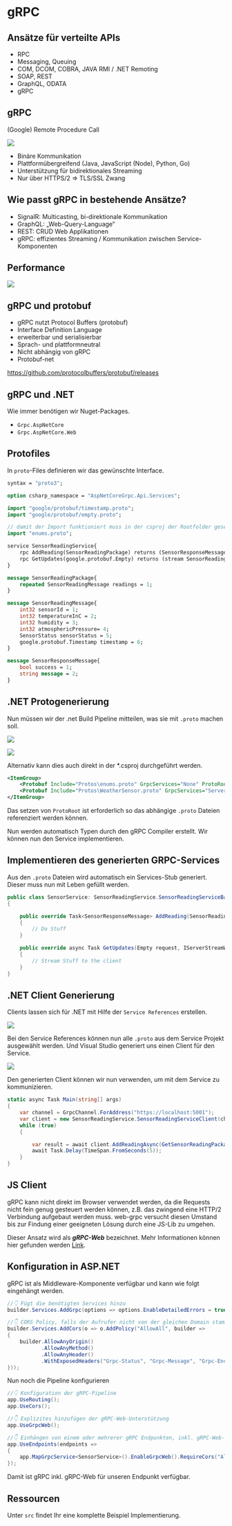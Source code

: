 # gRPC

## Ansätze für verteilte APIs

- RPC
- Messaging, Queuing
- COM, DCOM, COBRA, JAVA RMI / .NET Remoting
- SOAP, REST
- GraphQL, ODATA
- gRPC

## gRPC

(Google) Remote Procedure Call

![](assets/grpclogo.png)

- Binäre Kommunikation
- Plattformübergreifend (Java, JavaScript (Node), Python, Go)
- Unterstützung für bidirektionales Streaming
- Nur über HTTPS/2 => TLS/SSL Zwang

## Wie passt gRPC in bestehende Ansätze?

- SignalR: Multicasting, bi-direktionale Kommunikation
- GraphQL: „Web-Query-Language“
- REST: CRUD Web Applikationen
- gRPC: effizientes Streaming / Kommunikation zwischen Service-Komponenten

## Performance

![](assets/grpcperf.png)

## gRPC und protobuf

- gRPC nutzt Protocol Buffers (protobuf)
- Interface Definition Language
- erweiterbar und serialisierbar
- Sprach- und plattformneutral
- Nicht abhängig von gRPC
- Protobuf-net

https://github.com/protocolbuffers/protobuf/releases

## gRPC und .NET

Wie immer benötigen wir Nuget-Packages.

- `Grpc.AspNetCore`
- `Grpc.AspNetCore.Web`

## Protofiles

In `proto`-Files definieren wir das gewünschte Interface.

```proto
syntax = "proto3";

option csharp_namespace = "AspNetCoreGrpc.Api.Services";

import "google/protobuf/timestamp.proto";
import "google/protobuf/empty.proto";

// damit der Import funktioniert muss in der csproj der Rootfolder gesetzt werden.
import "enums.proto";

service SensorReadingService{
	rpc AddReading(SensorReadingPackage) returns (SensorResponseMessage);
	rpc GetUpdates(google.protobuf.Empty) returns (stream SensorReadingMessage);
}

message SensorReadingPackage{
	repeated SensorReadingMessage readings = 1;
}

message SensorReadingMessage{
	int32 sensorId = 1;
	int32 temperatureInC = 2;
	int32 humidity = 3;
	int32 atmosphericPressure= 4;
	SensorStatus sensorStatus = 5;
	google.protobuf.Timestamp timestamp = 6;
}

message SensorResponseMessage{
	bool success = 1;
	string message = 2;
}
```

## .NET Protogenerierung

Nun müssen wir der .net Build Pipeline mitteilen, was sie mit `.proto` machen soll.

![](assets/vs_protoprops1.png)

![](assets/vs_protoprops2.png)

Alternativ kann dies auch direkt in der \*.csproj durchgeführt werden.

```xml
<ItemGroup>
    <Protobuf Include="Protos\enums.proto" GrpcServices="None" ProtoRoot="Protos\" />
    <Protobuf Include="Protos\WeatherSensor.proto" GrpcServices="Server" ProtoRoot="Protos\" />
</ItemGroup>
```

Das setzen von `ProtoRoot` ist erforderlich so das abhängige `.proto` Dateien referenziert werden können.

Nun werden automatisch Typen durch den gRPC Compiler erstellt.
Wir können nun den Service implementieren.

## Implementieren des generierten GRPC-Services

Aus den `.proto` Dateien wird automatisch ein Services-Stub generiert. Dieser muss nun mit Leben gefüllt werden.

```csharp
public class SensorService: SensorReadingService.SensorReadingServiceBase
{

    public override Task<SensorResponseMessage> AddReading(SensorReadingPackage request, ServerCallContext context)
    {
        // Do Stuff
    }

    public override async Task GetUpdates(Empty request, IServerStreamWriter<SensorReadingMessage> responseStream, ServerCallContext context)
    {
        // Stream Stuff to the client
    }
}

```

## .NET Client Generierung

Clients lassen sich für .NET mit Hilfe der `Service References` erstellen.

![](assets/vs_serviceref.png)

Bei den Service References können nun alle `.proto` aus dem Service Projekt ausgewählt werden.
Und Visual Studio generiert uns einen Client für den Service.

![](assets/vs_serviceref2.png)

Den generierten Client können wir nun verwenden, um mit dem Service zu kommunizieren.

```csharp
static async Task Main(string[] args)
{
    var channel = GrpcChannel.ForAddress("https://localhost:5001");
    var client = new SensorReadingService.SensorReadingServiceClient(channel);
    while (true)
    {

        var result = await client.AddReadingAsync(GetSensorReadingPackage());
        await Task.Delay(TimeSpan.FromSeconds(5));
    }
}
```

## JS Client

gRPC kann nicht direkt im Browser verwendet werden, da die Requests nicht fein genug gesteuert werden können, z.B. das zwingend eine HTTP/2 Verbindung aufgebaut werden muss.
web-grpc versucht diesen Umstand bis zur Findung einer geeigneten Lösung durch eine JS-Lib zu umgehen.

Dieser Ansatz wird als **_gRPC-Web_** bezeichnet. Mehr Informationen können hier gefunden werden [Link](https://grpc.io/blog/state-of-grpc-web/).

## Konfiguration in ASP.NET

gRPC ist als Middleware-Komponente verfügbar und kann wie folgt eingehängt werden.

```csharp
//👇 Fügt die benötigten Services hinzu
builder.Services.AddGrpc(options => options.EnableDetailedErrors = true);

//👇 CORS Policy, falls der Aufrufer nicht von der gleichen Domain stammt
builder.Services.AddCors(o => o.AddPolicy("AllowAll", builder =>
{
    builder.AllowAnyOrigin()
           .AllowAnyMethod()
           .AllowAnyHeader()
           .WithExposedHeaders("Grpc-Status", "Grpc-Message", "Grpc-Encoding", "Grpc-Accept-Encoding");
}));

```

Nun noch die Pipeline konfigurieren

```csharp
//👇 Konfiguration der gRPC-Pipeline
app.UseRouting();
app.UseCors();

//👇 Explizites hinzufügen der gRPC-Web-Unterstützung
app.UseGrpcWeb();

//👇 Einhängen von einem oder mehrerer gRPC Endpunkten, inkl. gRPC-Web-Support
app.UseEndpoints(endpoints =>
{
    app.MapGrpcService<SensorService>().EnableGrpcWeb().RequireCors("AllowAll");
});

```

Damit ist gRPC inkl. gRPC-Web für unseren Endpunkt verfügbar.


## Ressourcen

Unter `src` findet Ihr eine komplette Beispiel Implementierung.
